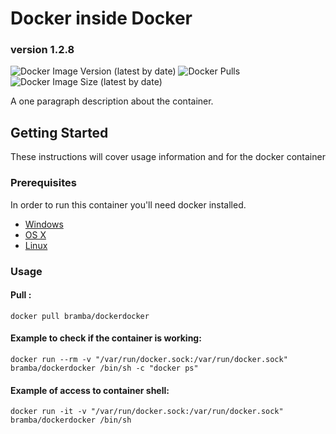 # Docker inside Docker
### version 1.2.8
![Docker Image Version (latest by date)](https://img.shields.io/docker/v/bramba/dockerdocker?color=green&logo=docker)
![Docker Pulls](https://img.shields.io/docker/pulls/bramba/dockerdocker?color=green&logo=docker)
![Docker Image Size (latest by date)](https://img.shields.io/docker/image-size/bramba/dockerdocker?color=green&logo=docker)

A one paragraph description about the container.

## Getting Started

These instructions will cover usage information and for the docker container 

### Prerequisites


In order to run this container you'll need docker installed.

* [Windows](https://docs.docker.com/windows/started)
* [OS X](https://docs.docker.com/mac/started/)
* [Linux](https://docs.docker.com/linux/started/)

### Usage

#### Pull :

```shell
docker pull bramba/dockerdocker
```

#### Example to check if the container is working:

```shell
docker run --rm -v "/var/run/docker.sock:/var/run/docker.sock" bramba/dockerdocker /bin/sh -c "docker ps"
```
#### Example of access to container shell:

```shell
docker run -it -v "/var/run/docker.sock:/var/run/docker.sock" bramba/dockerdocker /bin/sh
```
